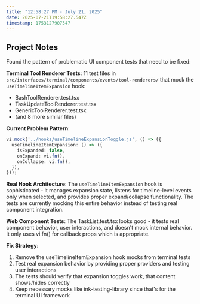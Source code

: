 ```yaml
---
title: "12:58:27 PM - July 21, 2025"
date: 2025-07-21T19:58:27.547Z
timestamp: 1753127907547
---
```


## Project Notes

Found the pattern of problematic UI component tests that need to be fixed:

**Terminal Tool Renderer Tests**: 11 test files in `src/interfaces/terminal/components/events/tool-renderers/` that mock the `useTimelineItemExpansion` hook:
- BashToolRenderer.test.tsx
- TaskUpdateToolRenderer.test.tsx 
- GenericToolRenderer.test.tsx
- (and 8 more similar files)

**Current Problem Pattern**:
```typescript
vi.mock('../hooks/useTimelineExpansionToggle.js', () => ({
  useTimelineItemExpansion: () => ({
    isExpanded: false,
    onExpand: vi.fn(),
    onCollapse: vi.fn(),
  }),
}));
```

**Real Hook Architecture**: The `useTimelineItemExpansion` hook is sophisticated - it manages expansion state, listens for timeline-level events only when selected, and provides proper expand/collapse functionality. The tests are currently mocking this entire behavior instead of testing real component integration.

**Web Component Tests**: The TaskList.test.tsx looks good - it tests real component behavior, user interactions, and doesn't mock internal behavior. It only uses vi.fn() for callback props which is appropriate.

**Fix Strategy**: 
1. Remove the useTimelineItemExpansion hook mocks from terminal tests
2. Test real expansion behavior by providing proper providers and testing user interactions
3. The tests should verify that expansion toggles work, that content shows/hides correctly
4. Keep necessary mocks like ink-testing-library since that's for the terminal UI framework
